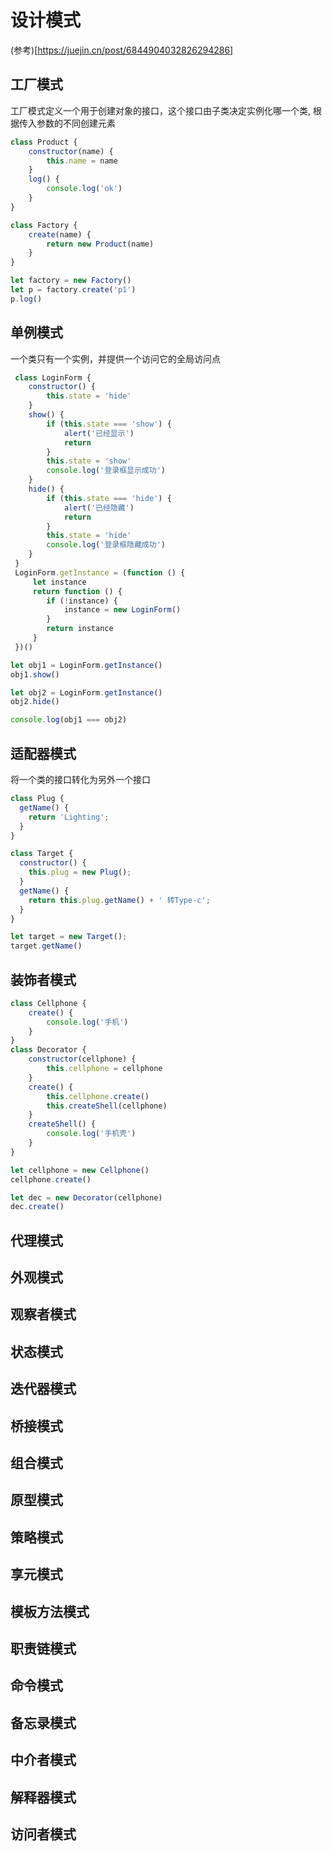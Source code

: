 # 设计模式

(参考)[https://juejin.cn/post/6844904032826294286]

## 工厂模式

工厂模式定义一个用于创建对象的接口，这个接口由子类决定实例化哪一个类, 根据传入参数的不同创建元素

```js
class Product {
    constructor(name) {
        this.name = name
    }
    log() {
        console.log('ok')
    }
}

class Factory {
    create(name) {
        return new Product(name)
    }
}

let factory = new Factory()
let p = factory.create('p1')
p.log()
```

## 单例模式

一个类只有一个实例，并提供一个访问它的全局访问点

```js
 class LoginForm {
    constructor() {
        this.state = 'hide'
    }
    show() {
        if (this.state === 'show') {
            alert('已经显示')
            return
        }
        this.state = 'show'
        console.log('登录框显示成功')
    }
    hide() {
        if (this.state === 'hide') {
            alert('已经隐藏')
            return
        }
        this.state = 'hide'
        console.log('登录框隐藏成功')
    }
 }
 LoginForm.getInstance = (function () {
     let instance
     return function () {
        if (!instance) {
            instance = new LoginForm()
        }
        return instance
     }
 })()

let obj1 = LoginForm.getInstance()
obj1.show()

let obj2 = LoginForm.getInstance()
obj2.hide()

console.log(obj1 === obj2)
```

## 适配器模式

将一个类的接口转化为另外一个接口

```js
class Plug {
  getName() {
    return 'Lighting';
  }
}

class Target {
  constructor() {
    this.plug = new Plug();
  }
  getName() {
    return this.plug.getName() + ' 转Type-c';
  }
}

let target = new Target();
target.getName()
```


## 装饰者模式

```js
class Cellphone {
    create() {
        console.log('手机')
    }
}
class Decorator {
    constructor(cellphone) {
        this.cellphone = cellphone
    }
    create() {
        this.cellphone.create()
        this.createShell(cellphone)
    }
    createShell() {
        console.log('手机壳')
    }
}

let cellphone = new Cellphone()
cellphone.create()

let dec = new Decorator(cellphone)
dec.create()
```

## 代理模式

## 外观模式

## 观察者模式

## 状态模式

## 迭代器模式

## 桥接模式

## 组合模式

## 原型模式

## 策略模式

## 享元模式

## 模板方法模式

## 职责链模式

## 命令模式

## 备忘录模式

## 中介者模式

## 解释器模式

## 访问者模式

